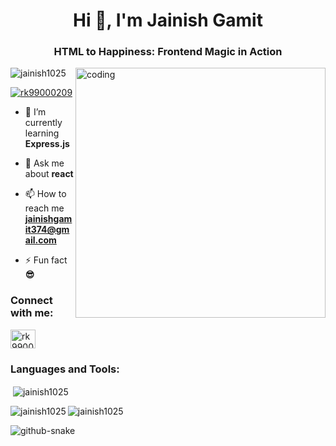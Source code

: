 <h1 align="center">Hi 👋, I'm Jainish Gamit</h1>
<h3 align="center">HTML to Happiness: Frontend Magic in Action</h3>
<img align="right" width="400" src="https://cdn.dribbble.com/users/1162077/screenshots/3848914/programmer.gif" alt="coding">
<p align="left"> <img src="https://komarev.com/ghpvc/?username=jainish1025&label=Profile%20views&color=0e75b6&style=flat" alt="jainish1025" /> </p>

<p align="left"> <a href="https://twitter.com/rk99000209" target="blank"><img src="https://img.shields.io/twitter/follow/rk99000209?logo=twitter&style=for-the-badge" alt="rk99000209" /></a> </p>

- 🌱 I’m currently learning **Express.js**

- 💬 Ask me about **react**

- 📫 How to reach me **jainishgamit374@gmail.com**

- ⚡ Fun fact **😎**

<h3 align="left">Connect with me:</h3>
<p align="left">
<a href="https://twitter.com/rk99000209" target="blank"><img align="center" src="https://raw.githubusercontent.com/rahuldkjain/github-profile-readme-generator/master/src/images/icons/Social/twitter.svg" alt="rk99000209" height="30" width="40" /></a>
</p>

<h3 align="left">Languages and Tools:</h3>

<p>&nbsp;<img align="center" src="https://github-readme-stats.vercel.app/api?username=jainish1025&show_icons=true&locale=en" alt="jainish1025" /></p>

<p><img align="left" src="https://github-readme-stats.vercel.app/api/top-langs?username=jainish1025&show_icons=true&locale=en&layout=compact" alt="jainish1025" /></p>



<p><img align="center" src="https://github-readme-streak-stats.herokuapp.com/?user=jainish1025&" alt="jainish1025" /></p>
<picture>
  <source media="(prefers-color-scheme: dark)" srcset="https://github.com/aayushchouhan24/aayushchouhan24/blob/output/github-contribution-grid-snake-dark.svg" />
  <source media="(prefers-color-scheme: light)" srcset="https://github.com/aayushchouhan24/aayushchouhan24/blob/output/github-contribution-grid-snake.svg" />
  <img alt="github-snake" src="https://raw.githubusercontent.com/Sutil/Sutil/2b2fad3bf54522bb30c8c170591fc68ff51b69e6/github-contribution-grid-snake2.svg" />
</picture>
